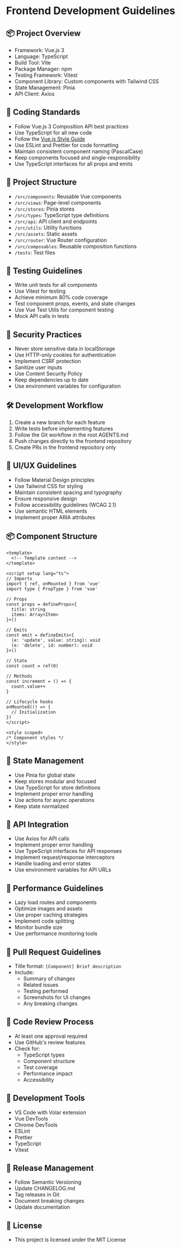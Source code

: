 # Frontend Development Guidelines

## 📦 Project Overview
- Framework: Vue.js 3
- Language: TypeScript
- Build Tool: Vite
- Package Manager: npm
- Testing Framework: Vitest
- Component Library: Custom components with Tailwind CSS
- State Management: Pinia
- API Client: Axios

## 🎯 Coding Standards
- Follow Vue.js 3 Composition API best practices
- Use TypeScript for all new code
- Follow the [Vue.js Style Guide](https://vuejs.org/style-guide/)
- Use ESLint and Prettier for code formatting
- Maintain consistent component naming (PascalCase)
- Keep components focused and single-responsibility
- Use TypeScript interfaces for all props and emits

## 📁 Project Structure
- `/src/components`: Reusable Vue components
- `/src/views`: Page-level components
- `/src/stores`: Pinia stores
- `/src/types`: TypeScript type definitions
- `/src/api`: API client and endpoints
- `/src/utils`: Utility functions
- `/src/assets`: Static assets
- `/src/router`: Vue Router configuration
- `/src/composables`: Reusable composition functions
- `/tests`: Test files

## 🧪 Testing Guidelines
- Write unit tests for all components
- Use Vitest for testing
- Achieve minimum 80% code coverage
- Test component props, events, and state changes
- Use Vue Test Utils for component testing
- Mock API calls in tests

## 🔐 Security Practices
- Never store sensitive data in localStorage
- Use HTTP-only cookies for authentication
- Implement CSRF protection
- Sanitize user inputs
- Use Content Security Policy
- Keep dependencies up to date
- Use environment variables for configuration

## 🛠️ Development Workflow
1. Create a new branch for each feature
2. Write tests before implementing features
3. Follow the Git workflow in the root AGENTS.md
4. Push changes directly to the frontend repository
5. Create PRs in the frontend repository only

## 🎨 UI/UX Guidelines
- Follow Material Design principles
- Use Tailwind CSS for styling
- Maintain consistent spacing and typography
- Ensure responsive design
- Follow accessibility guidelines (WCAG 2.1)
- Use semantic HTML elements
- Implement proper ARIA attributes

## 📦 Component Structure
```vue
<template>
  <!-- Template content -->
</template>

<script setup lang="ts">
// Imports
import { ref, onMounted } from 'vue'
import type { PropType } from 'vue'

// Props
const props = defineProps<{
  title: string
  items: Array<Item>
}>()

// Emits
const emit = defineEmits<{
  (e: 'update', value: string): void
  (e: 'delete', id: number): void
}>()

// State
const count = ref(0)

// Methods
const increment = () => {
  count.value++
}

// Lifecycle hooks
onMounted(() => {
  // Initialization
})
</script>

<style scoped>
/* Component styles */
</style>
```

## 🔄 State Management
- Use Pinia for global state
- Keep stores modular and focused
- Use TypeScript for store definitions
- Implement proper error handling
- Use actions for async operations
- Keep state normalized

## 📡 API Integration
- Use Axios for API calls
- Implement proper error handling
- Use TypeScript interfaces for API responses
- Implement request/response interceptors
- Handle loading and error states
- Use environment variables for API URLs

## 🚀 Performance Guidelines
- Lazy load routes and components
- Optimize images and assets
- Use proper caching strategies
- Implement code splitting
- Monitor bundle size
- Use performance monitoring tools

## 📝 Pull Request Guidelines
- Title format: `[Component] Brief description`
- Include:
  - Summary of changes
  - Related issues
  - Testing performed
  - Screenshots for UI changes
  - Any breaking changes

## 👥 Code Review Process
- At least one approval required
- Use GitHub's review features
- Check for:
  - TypeScript types
  - Component structure
  - Test coverage
  - Performance impact
  - Accessibility

## 🧰 Development Tools
- VS Code with Volar extension
- Vue DevTools
- Chrome DevTools
- ESLint
- Prettier
- TypeScript
- Vitest

## 📅 Release Management
- Follow Semantic Versioning
- Update CHANGELOG.md
- Tag releases in Git
- Document breaking changes
- Update documentation

## 🧾 License
- This project is licensed under the MIT License 